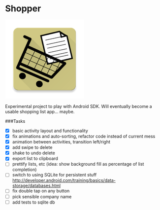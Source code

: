 # Shopper

![icon](https://raw.githubusercontent.com/fmilitao/shopper-android/master/icons/web_hi_res_256.png )

Experimental project to play with Android SDK.
Will eventually become a usable shopping list app... maybe.

###Tasks

- [x] basic activity layout and functionality
- [x] fix animations and auto-sorting, refactor code instead of current mess
- [x] animation between activities, transition left/right
- [X] add swipe to delete
- [x] shake to undo delete
- [x] export list to clipboard
- [ ] prettify lists, etc (idea: show background fill as percentage of list completion)
- [ ] switch to using SQLite for persistent stuff http://developer.android.com/training/basics/data-storage/databases.html
- [ ] fix double tap on any button
- [ ] pick sensible company name
- [ ] add tests to sqlite db